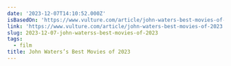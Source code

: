 ```yaml
---
date: '2023-12-07T14:10:52.000Z'
isBasedOn: 'https://www.vulture.com/article/john-waters-best-movies-of-2023.html'
link: 'https://www.vulture.com/article/john-waters-best-movies-of-2023.html'
slug: 2023-12-07-john-waterss-best-movies-of-2023
tags:
  - film
title: John Waters’s Best Movies of 2023
---
```


